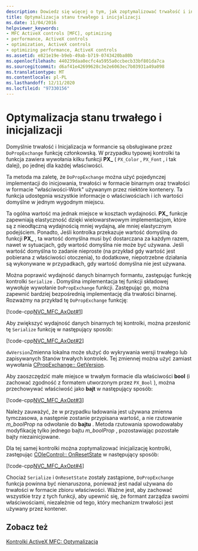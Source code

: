 ```yaml
---
description: Dowiedz się więcej o tym, jak zoptymalizować trwałość i inicjalizację
title: Optymalizacja stanu trwałego i inicjalizacji
ms.date: 11/04/2016
helpviewer_keywords:
- MFC ActiveX controls [MFC], optimizing
- performance, ActiveX controls
- optimization, ActiveX controls
- optimizing performance, ActiveX controls
ms.assetid: e821e19e-b9eb-49ab-b719-0743420ba80b
ms.openlocfilehash: 440239daa0ecfc4a5955a0ccbecb33bf801da7ca
ms.sourcegitcommit: d6af41e42699628c3e2e6063ec7b03931a49a098
ms.translationtype: MT
ms.contentlocale: pl-PL
ms.lasthandoff: 12/11/2020
ms.locfileid: "97330156"
---
```

# <a name="optimizing-persistence-and-initialization"></a>Optymalizacja stanu trwałego i inicjalizacji

Domyślnie trwałość i Inicjalizacja w formancie są obsługiwane przez `DoPropExchange` funkcję członkowską. W przypadku typowej kontrolki ta funkcja zawiera wywołania kilku funkcji **PX_** ( `PX_Color` , `PX_Font` , i tak dalej), po jednej dla każdej właściwości.

Ta metoda ma zaletę, że `DoPropExchange` można użyć pojedynczej implementacji do inicjowania, trwałości w formacie binarnym oraz trwałości w formacie "właściwości-Work" używanym przez niektóre kontenery. Ta funkcja udostępnia wszystkie informacje o właściwościach i ich wartości domyślne w jednym wygodnym miejscu.

Ta ogólna wartość ma jednak miejsce w kosztach wydajności. **PX_** funkcje zapewniają elastyczność dzięki wielowarstwowym implementacjom, które są z nieodłączną wydajnością mniej wydajną, ale mniej elastycznym podejściem. Ponadto, Jeśli kontrolka przekazuje wartość domyślną do funkcji **PX_** , ta wartość domyślna musi być dostarczana za każdym razem, nawet w sytuacjach, gdy wartość domyślna nie może być używana. Jeśli wartość domyślna to zadanie nieproste (na przykład gdy wartość jest pobierana z właściwości otoczenia), to dodatkowe, niepotrzebne działania są wykonywane w przypadkach, gdy wartość domyślna nie jest używana.

Można poprawić wydajność danych binarnych formantu, zastępując funkcję kontrolki `Serialize` . Domyślna implementacja tej funkcji składowej wywołuje wywołanie `DoPropExchange` funkcji. Zastępując go, można zapewnić bardziej bezpośrednią implementację dla trwałości binarnej. Rozważmy na przykład tę `DoPropExchange` funkcję:

[!code-cpp[NVC_MFC_AxOpt#1](codesnippet/cpp/optimizing-persistence-and-initialization_1.cpp)]

Aby zwiększyć wydajność danych binarnych tej kontrolki, można przesłonić tę `Serialize` funkcję w następujący sposób:

[!code-cpp[NVC_MFC_AxOpt#2](codesnippet/cpp/optimizing-persistence-and-initialization_2.cpp)]

`dwVersion`Zmienna lokalna może służyć do wykrywania wersji trwałego lub zapisywanych Stanów trwałych kontrolek. Tej zmiennej można użyć zamiast wywołania [CPropExchange:: GetVersion](reference/cpropexchange-class.md#getversion).

Aby zaoszczędzić małe miejsce w trwałym formacie dla właściwości **bool** (i zachować zgodność z formatem utworzonym przez `PX_Bool` ), można przechowywać właściwość jako **bajt** w następujący sposób:

[!code-cpp[NVC_MFC_AxOpt#3](codesnippet/cpp/optimizing-persistence-and-initialization_3.cpp)]

Należy zauważyć, że w przypadku ładowania jest używana zmienna tymczasowa, a następnie zostanie przypisana wartość, a nie rzutowanie *m_boolProp* na odwołanie do **bajtu** . Metoda rzutowania spowodowałaby modyfikację tylko jednego bajtu *m_boolProp* , pozostawiając pozostałe bajty niezainicjowane.

Dla tej samej kontrolki można zoptymalizować inicjalizację kontrolki, zastępując [COleControl:: OnResetState](reference/colecontrol-class.md#onresetstate) w następujący sposób:

[!code-cpp[NVC_MFC_AxOpt#4](codesnippet/cpp/optimizing-persistence-and-initialization_4.cpp)]

Chociaż `Serialize` i `OnResetState` zostały zastąpione, `DoPropExchange` funkcja powinna być nienaruszona, ponieważ jest nadal używana do trwałości w formacie zbioru właściwości. Ważne jest, aby zachować wszystkie trzy z tych funkcji, aby upewnić się, że formant zarządza swoimi właściwościami, niezależnie od tego, który mechanizm trwałości jest używany przez kontener.

## <a name="see-also"></a>Zobacz też

[Kontrolki ActiveX MFC: Optymalizacja](mfc-activex-controls-optimization.md)
